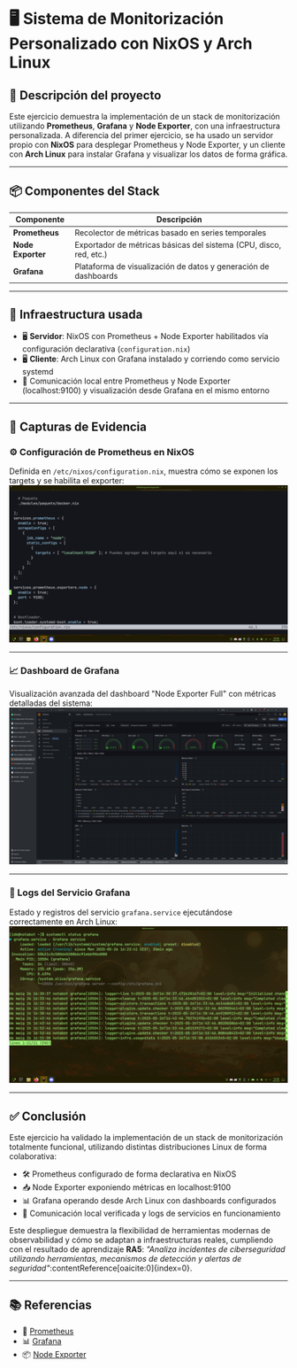 # 🖥️ Sistema de Monitorización Personalizado con NixOS y Arch Linux

## 🧩 Descripción del proyecto

Este ejercicio demuestra la implementación de un stack de monitorización utilizando **Prometheus**, **Grafana** y **Node Exporter**, con una infraestructura personalizada. A diferencia del primer ejercicio, se ha usado un servidor propio con **NixOS** para desplegar Prometheus y Node Exporter, y un cliente con **Arch Linux** para instalar Grafana y visualizar los datos de forma gráfica.

---

## 📦 Componentes del Stack

| Componente     | Descripción                                                                 |
|----------------|-----------------------------------------------------------------------------|
| **Prometheus** | Recolector de métricas basado en series temporales                         |
| **Node Exporter** | Exportador de métricas básicas del sistema (CPU, disco, red, etc.)         |
| **Grafana**    | Plataforma de visualización de datos y generación de dashboards            |

---

## 🔧 Infraestructura usada

- 🖥️ **Servidor**: NixOS con Prometheus + Node Exporter habilitados vía configuración declarativa (`configuration.nix`)
- 🖥️ **Cliente**: Arch Linux con Grafana instalado y corriendo como servicio systemd
- 📡 Comunicación local entre Prometheus y Node Exporter (localhost:9100) y visualización desde Grafana en el mismo entorno

---

## 📸 Capturas de Evidencia

### ⚙️ Configuración de Prometheus en NixOS
Definida en `/etc/nixos/configuration.nix`, muestra cómo se exponen los targets y se habilita el exporter:
![Prometheus Configuración](./images/prometheus_conf.png)

---

### 📈 Dashboard de Grafana
Visualización avanzada del dashboard "Node Exporter Full" con métricas detalladas del sistema:
![Dashboard Grafana](./images/grafana_web.png)

---

### 🧪 Logs del Servicio Grafana
Estado y registros del servicio `grafana.service` ejecutándose correctamente en Arch Linux:
![Logs Grafana](./images/grafana_log.png)

---

## ✅ Conclusión

Este ejercicio ha validado la implementación de un stack de monitorización totalmente funcional, utilizando distintas distribuciones Linux de forma colaborativa:

- 🛠️ Prometheus configurado de forma declarativa en NixOS
- 📥 Node Exporter exponiendo métricas en localhost:9100
- 📊 Grafana operando desde Arch Linux con dashboards configurados
- 🔗 Comunicación local verificada y logs de servicios en funcionamiento

Este despliegue demuestra la flexibilidad de herramientas modernas de observabilidad y cómo se adaptan a infraestructuras reales, cumpliendo con el resultado de aprendizaje **RA5**: _"Analiza incidentes de ciberseguridad utilizando herramientas, mecanismos de detección y alertas de seguridad"_:contentReference[oaicite:0]{index=0}.

---

## 📚 Referencias

- 🔗 [Prometheus](https://prometheus.io/)
- 📊 [Grafana](https://grafana.com/)
- 📦 [Node Exporter](https://github.com/prometheus/node_exporter)

